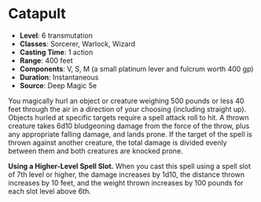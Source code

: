 # Catapult

- **Level**: 6 transmutation
- **Classes**: Sorcerer, Warlock, Wizard
- **Casting Time**: 1 action
- **Range**: 400 feet
- **Components**: V, S, M (a small platinum lever and fulcrum worth 400 gp)
- **Duration**: Instantaneous
- **Source**: Deep Magic 5e

You magically hurl an object or creature weighing 500 pounds or less 40 feet through the air in a direction of your choosing (including straight up). Objects hurled at specific targets require a spell attack roll to hit. A thrown creature takes 6d10 bludgeoning damage from the force of the throw, plus any appropriate falling damage, and lands prone. If the target of the spell is thrown against another creature, the total damage is divided evenly between them and both creatures are knocked prone.

**Using a Higher-Level Spell Slot.** When you cast this spell using a spell slot of 7th level or higher, the damage increases by 1d10, the distance thrown increases by 10 feet, and the weight thrown increases by 100 pounds for each slot level above 6th.
